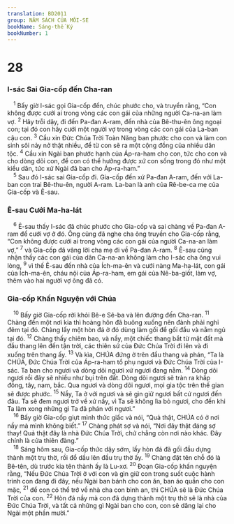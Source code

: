 ```yaml
---
translation: BD2011
group: NĂM SÁCH CỦA MÔI-SE
bookName: Sáng-thế Ký 
bookNumber: 1
---
```


<div class="title"><h1>28</h1><h3>I-sác Sai Gia-cốp đến Cha-ran</h3></div>
<span class="verse sa_28_1"> <sup>1</sup> Bấy giờ I-sác gọi Gia-cốp đến, chúc phước cho, và truyền rằng, “Con không được cưới ai trong vòng các con gái của những người Ca-na-an làm vợ. </span>
<span class="verse sa_28_2"><sup>2</sup> Hãy trỗi dậy, đi đến Pa-đan A-ram, đến nhà của Bê-thu-ên ông ngoại con; tại đó con hãy cưới một người vợ trong vòng các con gái của La-ban cậu con. </span>
<span class="verse sa_28_3"><sup>3</sup> Cầu xin Ðức Chúa Trời Toàn Năng ban phước cho con và làm con sinh sôi nảy nở thật nhiều, để từ con sẽ ra một cộng đồng của nhiều dân tộc. </span>
<span class="verse sa_28_4"><sup>4</sup> Cầu xin Ngài ban phước hạnh của Áp-ra-ham cho con, tức cho con và cho dòng dõi con, để con có thể hưởng được xứ con sống trong đó như một kiều dân, tức xứ Ngài đã ban cho Áp-ra-ham.” <br/></span>
<span class="verse sa_28_5"> <sup>5</sup> Sau đó I-sác sai Gia-cốp đi. Gia-cốp đến xứ Pa-đan A-ram, đến với La-ban con trai Bê-thu-ên, người A-ram. La-ban là anh của Rê-be-ca mẹ của Gia-cốp và Ê-sau.<br/></span>
<div class="title"><h3>Ê-sau Cưới Ma-ha-lát</h3></div>
<span class="verse sa_28_6"> <sup>6</sup> Ê-sau thấy I-sác đã chúc phước cho Gia-cốp và sai chàng về Pa-đan A-ram để cưới vợ ở đó. Ông cũng đã nghe cha ông truyền cho Gia-cốp rằng, “Con không được cưới ai trong vòng các con gái của người Ca-na-an làm vợ,” </span>
<span class="verse sa_28_7"><sup>7</sup> và Gia-cốp đã vâng lời cha mẹ đi về Pa-đan A-ram. </span>
<span class="verse sa_28_8"><sup>8</sup> Ê-sau cũng nhận thấy các con gái của dân Ca-na-an không làm cho I-sác cha ông vui lòng, </span>
<span class="verse sa_28_9"><sup>9</sup> vì thế Ê-sau đến nhà của Ích-ma-ên và cưới nàng Ma-ha-lát, con gái của Ích-ma-ên, cháu nội của Áp-ra-ham, em gái của Nê-ba-giốt, làm vợ, thêm vào hai người vợ ông đã có.<br/></span>
<div class="title"><h3>Gia-cốp Khấn Nguyện với Chúa</h3></div>
<span class="verse sa_28_10"> <sup>10</sup> Bấy giờ Gia-cốp rời khỏi Bê-e Sê-ba và lên đường đến Cha-ran. </span>
<span class="verse sa_28_11"><sup>11</sup> Chàng đến một nơi kia thì hoàng hôn đã buông xuống nên đành phải nghỉ đêm tại đó. Chàng lấy một hòn đá ở đó dùng làm gối để gối đầu và nằm ngủ tại đó. </span>
<span class="verse sa_28_12"><sup>12</sup> Chàng thấy chiêm bao, và nầy, một chiếc thang bắt từ mặt đất mà đầu thang lên đến tận trời, các thiên sứ của Ðức Chúa Trời đi lên và đi xuống trên thang ấy. </span>
<span class="verse sa_28_13"><sup>13</sup> Và kìa, CHÚA đứng ở trên đầu thang và phán, “Ta là CHÚA, Ðức Chúa Trời của Áp-ra-ham tổ phụ ngươi và Ðức Chúa Trời của I-sác. Ta ban cho ngươi và dòng dõi ngươi xứ ngươi đang nằm. </span>
<span class="verse sa_28_14"><sup>14</sup> Dòng dõi ngươi rồi đây sẽ nhiều như bụi trên đất. Dòng dõi ngươi sẽ tràn ra khắp đông, tây, nam, bắc. Qua ngươi và dòng dõi ngươi, mọi gia tộc trên thế gian sẽ được phước. </span>
<span class="verse sa_28_15"><sup>15</sup> Nầy, Ta ở với ngươi và sẽ gìn giữ ngươi bất cứ ngươi đến đâu. Ta sẽ đem ngươi trở về xứ nầy, vì Ta sẽ không lìa bỏ ngươi, cho đến khi Ta làm xong những gì Ta đã phán với ngươi.”<br/></span>
<span class="verse sa_28_16"> <sup>16</sup> Bấy giờ Gia-cốp giựt mình thức giấc và nói, “Quả thật, CHÚA có ở nơi nầy mà mình không biết.” </span>
<span class="verse sa_28_17"><sup>17</sup> Chàng phát sợ và nói, “Nơi đây thật đáng sợ thay! Quả thật đây là nhà Ðức Chúa Trời, chứ chẳng còn nơi nào khác. Ðây chính là cửa thiên đàng.”<br/></span>
<span class="verse sa_28_18"> <sup>18</sup> Sáng hôm sau, Gia-cốp thức dậy sớm, lấy hòn đá đã gối đầu dựng thành một trụ thờ, rồi đổ dầu lên đầu trụ thờ ấy. </span>
<span class="verse sa_28_19"><sup>19</sup> Chàng đặt tên chỗ đó là Bê-tên, dù trước kia tên thành ấy là Lu-xơ. </span>
<span class="verse sa_28_20"><sup>20</sup> Ðoạn Gia-cốp khấn nguyện rằng, “Nếu Ðức Chúa Trời ở với con và gìn giữ con trong suốt cuộc hành trình con đang đi đây, nếu Ngài ban bánh cho con ăn, ban áo quần cho con mặc, </span>
<span class="verse sa_28_21"><sup>21</sup> để con có thể trở về nhà cha con bình an, thì CHÚA sẽ là Ðức Chúa Trời của con. </span>
<span class="verse sa_28_22"><sup>22</sup> Hòn đá nầy mà con đã dựng thành một trụ thờ sẽ là nhà của Ðức Chúa Trời, và tất cả những gì Ngài ban cho con, con sẽ dâng lại cho Ngài một phần mười.”<br/></span>

